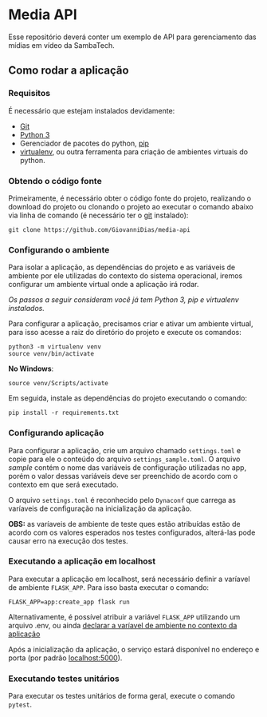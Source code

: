 # Media API
Esse repositório deverá conter um exemplo de API para gerenciamento das mídias em vídeo da SambaTech.

## Como rodar a aplicação

### Requisitos

É necessário que estejam instalados devidamente:
- [Git](https://git-scm.com/downloads)
- [Python 3](https://www.python.org/downloads/)
- Gerenciador de pacotes do python, [pip](https://pypi.org/project/pip/)
- [virtualenv](https://pypi.org/project/virtualenv/), ou outra ferramenta para criação de ambientes virtuais do python.

### Obtendo o código fonte

Primeiramente, é necessário obter o código fonte do projeto, realizando o download do projeto ou clonando o projeto ao executar o comando abaixo via linha de comando (é necessário ter o [git](https://git-scm.com/downloads) instalado):

```
git clone https://github.com/GiovanniDias/media-api
```

### Configurando o ambiente

Para isolar a aplicação, as dependências do projeto e as variáveis de ambiente por ele utilizadas do contexto do sistema operacional, iremos configurar um ambiente virtual onde a aplicação irá rodar. 

_Os passos a seguir consideram você já tem Python 3, pip e virtualenv instalados._

Para configurar a aplicação, precisamos criar e ativar um ambiente virtual, para isso acesse a raiz do diretório do projeto e execute os comandos:

```
python3 -m virtualenv venv
source venv/bin/activate
```

**No Windows**:
```
source venv/Scripts/activate
```

Em seguida, instale as dependências do projeto executando o comando:

```
pip install -r requirements.txt
```

### Configurando aplicação
Para configurar a aplicação, crie um arquivo chamado `settings.toml` e copie para ele o conteúdo do arquivo `settings_sample.toml`. O arquivo _sample_ contém o nome das variáveis de configuração utilizadas no app, porém o valor dessas variáveis deve ser preenchido de acordo com o contexto em que será executado.

O arquivo `settings.toml` é reconhecido pelo `Dynaconf` que carrega as varíaveis de configuração na inicialização da aplicação.

**OBS:** as varíaveis de ambiente de teste ques estão atribuídas estão de acordo com os valores esperados nos testes configurados, alterá-las pode causar erro na execução dos testes.


### Executando a aplicação em localhost

Para executar a aplicação em localhost, será necessário definir a varíavel de ambiente `FLASK_APP`. Para isso basta executar o comando:

```
FLASK_APP=app:create_app flask run
```

Alternativamente, é possível atribuir a variável `FLASK_APP` utilizando um arquivo .env, ou ainda [declarar a varíavel de ambiente no contexto da aplicação](https://flask.palletsprojects.com/en/1.1.x/cli/)

Após a inicialização da aplicação, o serviço estará disponível no endereço e porta (por padrão [localhost:5000](localhost:5000/)).

### Executando testes unitários

Para executar os testes unitários de forma geral, execute o comando `pytest`.